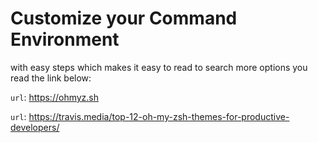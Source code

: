 # Customize your Command Environment
with easy steps which makes it easy to read
to search more options you read the link below:

`url`: https://ohmyz.sh

`url`: https://travis.media/top-12-oh-my-zsh-themes-for-productive-developers/
